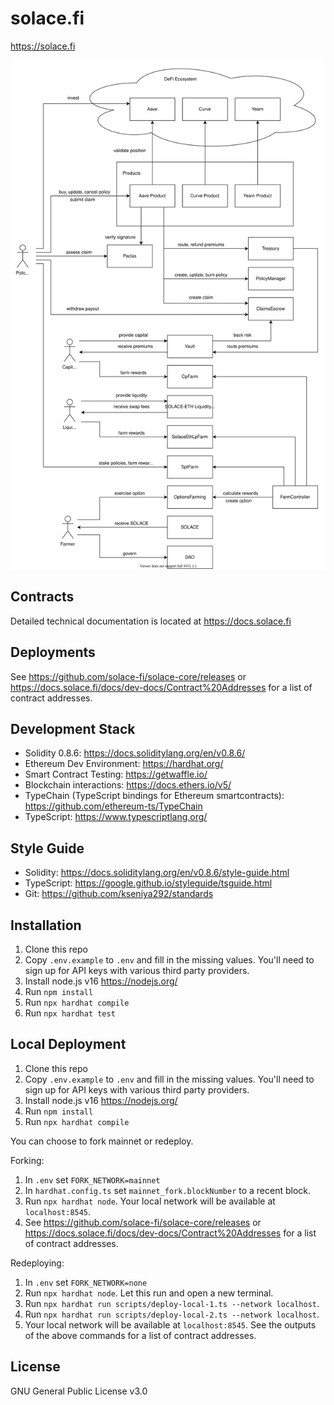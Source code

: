 # solace.fi
https://solace.fi

![architecture](architecture_diagram.svg)

## Contracts
Detailed technical documentation is located at https://docs.solace.fi

## Deployments
See https://github.com/solace-fi/solace-core/releases or https://docs.solace.fi/docs/dev-docs/Contract%20Addresses for a list of contract addresses.

## Development Stack
* Solidity 0.8.6: https://docs.soliditylang.org/en/v0.8.6/
* Ethereum Dev Environment: https://hardhat.org/
* Smart Contract Testing: https://getwaffle.io/
* Blockchain interactions: https://docs.ethers.io/v5/
* TypeChain (TypeScript bindings for Ethereum smartcontracts): https://github.com/ethereum-ts/TypeChain
* TypeScript: https://www.typescriptlang.org/

## Style Guide
* Solidity: https://docs.soliditylang.org/en/v0.8.6/style-guide.html
* TypeScript: https://google.github.io/styleguide/tsguide.html
* Git: https://github.com/kseniya292/standards

## Installation
1. Clone this repo
2. Copy `.env.example` to `.env` and fill in the missing values. You'll need to sign up for API keys with various third party providers.
3. Install node.js v16 https://nodejs.org/
4. Run `npm install`
5. Run `npx hardhat compile`
6. Run `npx hardhat test`

## Local Deployment
1. Clone this repo
2. Copy `.env.example` to `.env` and fill in the missing values. You'll need to sign up for API keys with various third party providers.
3. Install node.js v16 https://nodejs.org/
4. Run `npm install`
5. Run `npx hardhat compile`

You can choose to fork mainnet or redeploy.

Forking:
1. In `.env` set `FORK_NETWORK=mainnet`
2. In `hardhat.config.ts` set `mainnet_fork.blockNumber` to a recent block.
3. Run `npx hardhat node`. Your local network will be available at `localhost:8545`.
4. See https://github.com/solace-fi/solace-core/releases or https://docs.solace.fi/docs/dev-docs/Contract%20Addresses for a list of contract addresses.

Redeploying:
1. In `.env` set `FORK_NETWORK=none`
2. Run `npx hardhat node`. Let this run and open a new terminal.
3. Run `npx hardhat run scripts/deploy-local-1.ts --network localhost`.
4. Run `npx hardhat run scripts/deploy-local-2.ts --network localhost`.
5. Your local network will be available at `localhost:8545`. See the outputs of the above commands for a list of contract addresses.

## License
GNU General Public License v3.0
